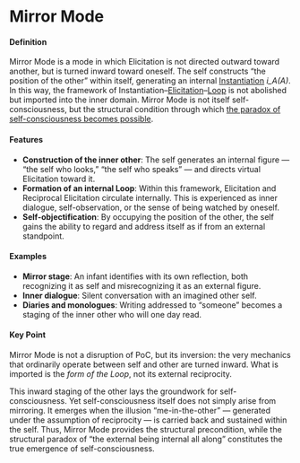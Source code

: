 # Mirror Mode

#### **Definition**

Mirror Mode is a mode in which Elicitation is not directed outward toward another, but is turned inward toward oneself. The self constructs “the position of the other” within itself, generating an internal [Instantiation](../operations/instantiation.md) _i\_A(A)_. In this way, the framework of Instantiation–[Elicitation](../operations/elicitation.md)–[Loop](../operations/loop-reciprocal-elicitation.md) is not abolished but imported into the inner domain. Mirror Mode is not itself self-consciousness, but the structural condition through which [the paradox of self-consciousness becomes possible](../../../gitbook-sync/implications/self-consciousness-as-structual-paradox.md).

#### **Features**

* **Construction of the inner other**: The self generates an internal figure — “the self who looks,” “the self who speaks” — and directs virtual Elicitation toward it.
* **Formation of an internal Loop**: Within this framework, Elicitation and Reciprocal Elicitation circulate internally. This is experienced as inner dialogue, self-observation, or the sense of being watched by oneself.
* **Self-objectification**: By occupying the position of the other, the self gains the ability to regard and address itself as if from an external standpoint.

#### **Examples**

* **Mirror stage**: An infant identifies with its own reflection, both recognizing it as self and misrecognizing it as an external figure.
* **Inner dialogue**: Silent conversation with an imagined other self.
* **Diaries and monologues**: Writing addressed to “someone” becomes a staging of the inner other who will one day read.

#### **Key Point**

Mirror Mode is not a disruption of PoC, but its inversion: the very mechanics that ordinarily operate between self and other are turned inward. What is imported is the _form of the Loop_, not its external reciprocity.

This inward staging of the other lays the groundwork for self-consciousness. Yet self-consciousness itself does not simply arise from mirroring. It emerges when the illusion “me-in-the-other” — generated under the assumption of reciprocity — is carried back and sustained within the self. Thus, Mirror Mode provides the structural precondition, while the structural paradox of “the external being internal all along” constitutes the true emergence of self-consciousness.
